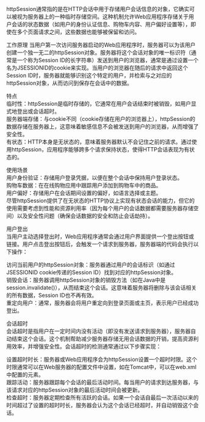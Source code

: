 httpSession通常指的是在HTTP会话中用于存储用户会话信息的对象，它确实可以被视为服务器上的一种临时存储空间。这种机制允许Web应用程序存储关于用户会话的状态数据（如用户的身份认证信息、购物车内容、用户偏好设置等），即使在多个页面请求之间，这些数据也能够被保留和访问。              

工作原理
当用户第一次访问服务器启动的Web应用程序时，服务器可以为该用户创建一个独一无二的httpSession对象。服务器将这个会话对象的唯一标识符（通常是一个称为Session ID的长字符串）发送到用户的浏览器，通常是通过设置一个名为JSESSIONID的cookie来实现。当用户的浏览器在随后的请求中返回这个Session ID时，服务器就能够识别这个特定的用户，并检索与之对应的httpSession对象，从而访问到保存在会话中的数据。           

特点           
临时性：httpSession是临时存储的，它通常在用户会话结束时被销毁，如用户显式地登出或会话超时。           
服务器端存储：与cookie不同（cookie存储在用户的浏览器上），httpSession的数据存储在服务器上，这意味着敏感信息不会被发送到用户的浏览器，从而增强了安全性。        
有状态：HTTP本身是无状态的，意味着服务器默认不会记住之前的请求。通过使用httpSession，应用程序能够跨多个请求保持状态，使得HTTP会话表现为有状态的。            

使用场景       
用户身份验证：存储用户登录凭据，以便在整个会话中保持用户登录状态。      
购物车数据：在在线购物应用中跟踪用户添加到购物车中的商品。     
用户偏好：存储用户在会话期间设置的偏好，如语言选择或主题。          
尽管httpSession提供了在无状态的HTTP协议上实现有状态会话的能力，但它的使用需要考虑到性能和资源利用率（因为每个用户的会话数据都需要服务器存储空间）以及安全性问题（确保会话数据的安全和防止会话劫持）。                        

用户登出               
当用户主动选择登出时，Web应用程序通常会通过用户界面提供一个登出按钮或链接。用户点击登出按钮后，会触发一个请求到服务器，服务器端的代码会执行以下操作：          

访问当前用户的httpSession对象：服务器通过用户的会话标识（如通过JSESSIONID cookie传递的Session ID）找到对应的httpSession对象。       
销毁会话：服务器调用httpSession对象的销毁方法（如在Java中是session.invalidate()），从而结束这个会话。这意味着服务器将删除与该会话相关的所有数据，Session ID也不再有效。        
重定向用户：通常，服务器会将用户重定向到登录页面或主页，表示用户已经成功登出。          

会话超时         
会话超时是指用户在一定时间内没有活动（即没有发送请求到服务器），服务器自动结束这个会话。这个机制帮助减少服务器存储无用会话数据的开销，提高资源利用效率，并增强安全性。会话超时的检测通常通过以下步骤实现：        

设置超时时长：服务器或Web应用程序会为httpSession设置一个超时时限。这个时限通常可以在Web服务器的配置文件中设置，如在Tomcat中，可以在web.xml中配置<session-config>的<session-timeout>元素。        
跟踪活动：服务器跟踪每个会话的最后活动时间。每当用户的请求到达服务器，与该请求对应的httpSession对象的最后活动时间会被更新。     
检查超时：服务器定期检查所有活跃的会话。如果一个会话自最后一次活动以来的时间超过了设置的超时时长，服务器会认为这个会话已经超时，并自动销毁这个会话。     
